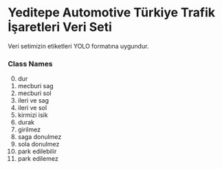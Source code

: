 # Yeditepe Automotive Türkiye Trafik İşaretleri Veri Seti



Veri setimizin etiketleri YOLO formatına uygundur.

### Class Names

0. dur
1. mecburi sag
2. mecburi sol
3. ileri ve sag
4. ileri ve sol
5. kirmizi isik
6. durak
7. girilmez
8. saga donulmez
9. sola donulmez
10. park edilebilir
11. park edilemez	

